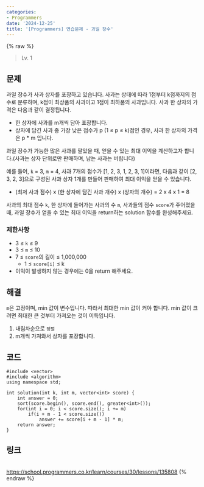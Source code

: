 ```yaml
---
categories:
- Programmers
date: '2024-12-25'
title: '[Programmers] 연습문제 - 과일 장수'
---
```


{% raw %}
> Lv. 1<br>

## 문제
과일 장수가 사과 상자를 포장하고 있습니다. 사과는 상태에 따라 1점부터 k점까지의 점수로 분류하며, k점이 최상품의 사과이고 1점이 최하품의 사과입니다. 사과 한 상자의 가격은 다음과 같이 결정됩니다.

-   한 상자에 사과를 m개씩 담아 포장합니다.
-   상자에 담긴 사과 중 가장 낮은 점수가 p (1 ≤ p ≤ k)점인 경우, 사과 한 상자의 가격은 p * m 입니다.

과일 장수가 가능한 많은 사과를 팔았을 때, 얻을 수 있는 최대 이익을 계산하고자 합니다.(사과는 상자 단위로만 판매하며, 남는 사과는 버립니다)

예를 들어,  `k`  = 3,  `m`  = 4, 사과 7개의 점수가 [1, 2, 3, 1, 2, 3, 1]이라면, 다음과 같이 [2, 3, 2, 3]으로 구성된 사과 상자 1개를 만들어 판매하여 최대 이익을 얻을 수 있습니다.

-   (최저 사과 점수) x (한 상자에 담긴 사과 개수) x (상자의 개수) = 2 x 4 x 1 = 8

사과의 최대 점수  `k`, 한 상자에 들어가는 사과의 수  `m`, 사과들의 점수  `score`가 주어졌을 때, 과일 장수가 얻을 수 있는 최대 이익을 return하는 solution 함수를 완성해주세요.

### 제한사항
-   3 ≤  `k`  ≤ 9
-   3 ≤  `m`  ≤ 10
-   7 ≤  `score`의 길이 ≤ 1,000,000
    -   1 ≤  `score[i]`  ≤ k
-   이익이 발생하지 않는 경우에는 0을 return 해주세요.

## 해결
`m`은 고정이며, min 값이 변수입니다. 따라서 최대한 min 값이 커야 합니다. min 값이 크려면 최대한 큰 것부터 가져오는 것이 이득입니다.
1. 내림차순으로 `정렬`
2. m개씩 가져와서 상자를 포장합니다.

## 코드
```
#include <vector>
#include <algorithm>
using namespace std;

int solution(int k, int m, vector<int> score) {
    int answer = 0;
    sort(score.begin(), score.end(), greater<int>());
    for(int i = 0; i < score.size(); i += m)
        if(i + m - 1 < score.size())
	        answer += score[i + m - 1] * m;
    return answer;
}
```

## 링크
<br>https://school.programmers.co.kr/learn/courses/30/lessons/135808
{% endraw %}
